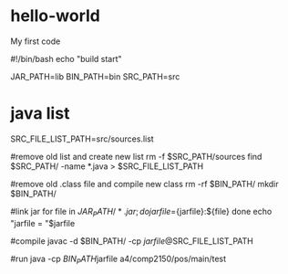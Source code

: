 # hello-world
My first code

#!/bin/bash
echo "build start"

JAR_PATH=lib
BIN_PATH=bin
SRC_PATH=src

# java list
SRC_FILE_LIST_PATH=src/sources.list

#remove old list and create new list
rm -f $SRC_PATH/sources
find $SRC_PATH/ -name *.java > $SRC_FILE_LIST_PATH

#remove old .class file and compile new class
rm -rf $BIN_PATH/
mkdir $BIN_PATH/

#link jar
for file in  ${JAR_PATH}/*.jar;
do
jarfile=${jarfile}:${file}
done
echo "jarfile = "$jarfile

#compile
javac -d $BIN_PATH/ -cp $jarfile @$SRC_FILE_LIST_PATH

#run
java -cp $BIN_PATH$jarfile a4/comp2150/pos/main/test

